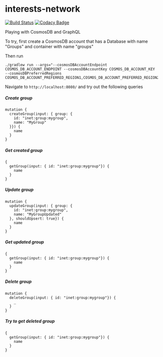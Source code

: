 # interests-network
[![Build Status](https://travis-ci.com/vgkholla/interests-network.svg?token=xJUBNqLxdQWLRs7Mz3ya&branch=master)](https://travis-ci.com/vgkholla/interests-network)
[![Codacy Badge](https://app.codacy.com/project/badge/Grade/56437f45d4934e95b9e85589e853f657)](https://www.codacy.com/manual/vgkholla/interests-network?utm_source=github.com&amp;utm_medium=referral&amp;utm_content=vgkholla/interests-network&amp;utm_campaign=Badge_Grade)

Playing with CosmosDB and GraphQL

To try, first create a CosmosDB account that has a Database with name "Groups" and container with name "groups"

Then run
```
./gradlew run --args="--cosmosDBAccountEndpoint COSMOS_DB_ACCOUNT_ENDPOINT --cosmosDBAccountKey COSMOS_DB_ACCOUNT_KEY --cosmosDBPreferredRegions COSMOS_DB_ACCOUNT_PREFERRED_REGION1,COSMOS_DB_ACCOUNT_PREFERRED_REGION2"
```

Navigate to `http://localhost:8080/` and try out the following queries

##### Create group

```
mutation {
  createGroup(input: { group: {
    id: "inet:group:mygroup",
    name: "MyGroup"
  }}) {
    name
  }
}
```

##### Get created group

```
{
  getGroup(input: { id: "inet:group:mygroup"}) {
    name
  }
}
```

##### Update group

```
mutation {
  updateGroup(input: { group: {
    id: "inet:group:mygroup",
    name: "MyGroupUpdated"
  }, shouldUpsert: true}) {
    name
  }
}
```

##### Get updated group

```
{
  getGroup(input: { id: "inet:group:mygroup"}) {
    name
  }
}
```

##### Delete group

```
mutation {
  deleteGroup(input: { id: "inet:group:mygroup"}) {
    _
  }
}
```

##### Try to get deleted group

```
{
  getGroup(input: { id: "inet:group:mygroup"}) {
    name
  }
}
```
